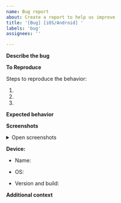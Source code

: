 ```yaml
---
name: Bug report
about: Create a report to help us improve
title: '[Bug] [iOS/Android] '
labels: 'bug'
assignees: ''

---
```


**Describe the bug**

<!-- A clear and concise description of what the bug is -->

**To Reproduce**

Steps to reproduce the behavior:

1. 

2. 

3. 

**Expected behavior**

<!-- A clear and concise description of what you expected to happen -->

**Screenshots**

<details>
 <summary>Open screenshots</summary>
 
 <!-- Screenshots here -->
 
</details>

**Device:**

<!-- Device name [e.g. iPhone X] -->
- Name: 

<!-- Device OS [e.g. iOS 13.2 / Android 10.0] -->
- OS: 

<!-- Device version & build [e.g. 2.0.50] -->
- Version and build: 

**Additional context**

<!-- Add any other context about the problem here -->
